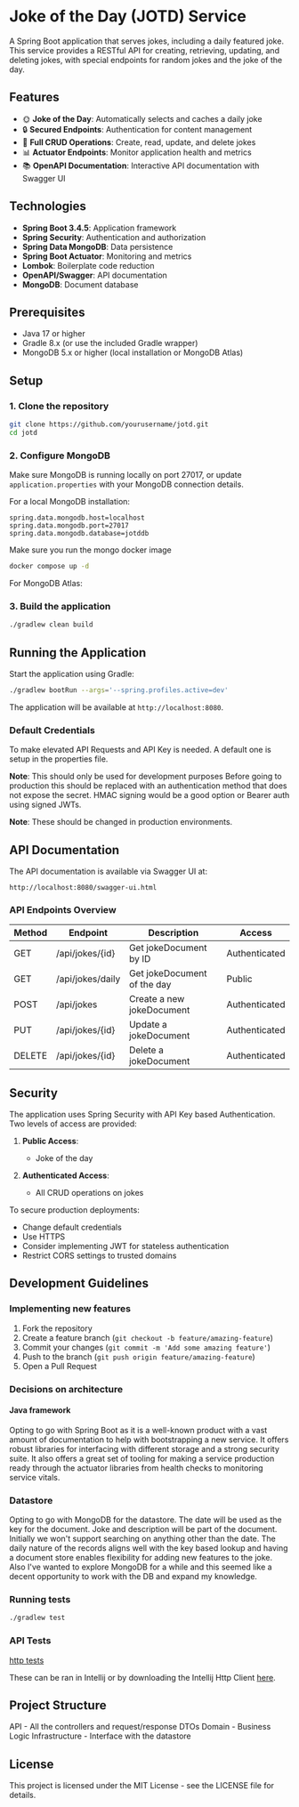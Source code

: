 # Joke of the Day (JOTD) Service

A Spring Boot application that serves jokes, including a daily featured joke. This service provides a RESTful API for creating, retrieving, updating, and deleting jokes, with special endpoints for random jokes and the joke of the day.

## Features

- 🌞 **Joke of the Day**: Automatically selects and caches a daily joke
- 🔒 **Secured Endpoints**: Authentication for content management
- 📝 **Full CRUD Operations**: Create, read, update, and delete jokes
- 📊 **Actuator Endpoints**: Monitor application health and metrics
- 📚 **OpenAPI Documentation**: Interactive API documentation with Swagger UI

## Technologies

- **Spring Boot 3.4.5**: Application framework
- **Spring Security**: Authentication and authorization
- **Spring Data MongoDB**: Data persistence
- **Spring Boot Actuator**: Monitoring and metrics
- **Lombok**: Boilerplate code reduction
- **OpenAPI/Swagger**: API documentation
- **MongoDB**: Document database

## Prerequisites

- Java 17 or higher
- Gradle 8.x (or use the included Gradle wrapper)
- MongoDB 5.x or higher (local installation or MongoDB Atlas)

## Setup

### 1. Clone the repository

```bash
git clone https://github.com/yourusername/jotd.git
cd jotd
```

### 2. Configure MongoDB

Make sure MongoDB is running locally on port 27017, or update `application.properties` with your MongoDB connection details.

For a local MongoDB installation:

```properties
spring.data.mongodb.host=localhost
spring.data.mongodb.port=27017
spring.data.mongodb.database=jotddb
```

Make sure you run the mongo docker image

```bash
docker compose up -d 
```

For MongoDB Atlas:

### 3. Build the application

```bash
./gradlew clean build
```

## Running the Application

Start the application using Gradle:

```bash
./gradlew bootRun --args='--spring.profiles.active=dev'
```

The application will be available at `http://localhost:8080`.

### Default Credentials

To make elevated API Requests and API Key is needed. A default one is setup in the properties file.

**Note**: This should only be used for development purposes
Before going to production this should be replaced with an authentication method that does not expose the secret.
HMAC signing would be a good option or Bearer auth using signed JWTs.

**Note**: These should be changed in production environments.

## API Documentation

The API documentation is available via Swagger UI at:

```
http://localhost:8080/swagger-ui.html
```

### API Endpoints Overview

| Method | Endpoint                       | Description                         | Access          |
|--------|--------------------------------|-------------------------------------|-----------------|
| GET    | /api/jokes/{id}                | Get jokeDocument by ID                      | Authenticated   |
| GET    | /api/jokes/daily               | Get jokeDocument of the day                 | Public          |
| POST   | /api/jokes                     | Create a new jokeDocument                   | Authenticated   |
| PUT    | /api/jokes/{id}                | Update a jokeDocument                       | Authenticated   |
| DELETE | /api/jokes/{id}                | Delete a jokeDocument                       | Authenticated   |

## Security

The application uses Spring Security with API Key based Authentication. Two levels of access are provided:

1. **Public Access**:
   - Joke of the day

2. **Authenticated Access**:
   - All CRUD operations on jokes

To secure production deployments:
- Change default credentials
- Use HTTPS
- Consider implementing JWT for stateless authentication
- Restrict CORS settings to trusted domains

## Development Guidelines

### Implementing new features

1. Fork the repository
2. Create a feature branch (`git checkout -b feature/amazing-feature`)
3. Commit your changes (`git commit -m 'Add some amazing feature'`)
4. Push to the branch (`git push origin feature/amazing-feature`)
5. Open a Pull Request

### Decisions on architecture

#### Java framework

Opting to go with Spring Boot as it is a well-known product with a vast amount of documentation to help with bootstrapping a new service.
It offers robust libraries for interfacing with different storage and a strong security suite. It also offers a great set of tooling for 
making a service production ready through the actuator libraries from health checks to monitoring service vitals.

### Datastore

Opting to go with MongoDB for the datastore. The date will be used as the key for the document.
Joke and description will be part of the document. Initially we won't support searching on anything other than the date.
The daily nature of the records aligns well with the key based lookup and having a document store enables flexibility for adding new features to the joke.
Also I've wanted to explore MongoDB for a while and this seemed like a decent opportunity to work with the DB and expand my knowledge.

### Running tests

```bash
./gradlew test
```

### API Tests

[http tests](http/controller-tests.http)

These can be ran in Intellij or by downloading the Intellij Http Client [here](https://www.jetbrains.com/help/idea/http-client-cli.html).

## Project Structure

API - All the controllers and request/response DTOs
Domain - Business Logic
Infrastructure - Interface with the datastore

## License

This project is licensed under the MIT License - see the LICENSE file for details.

